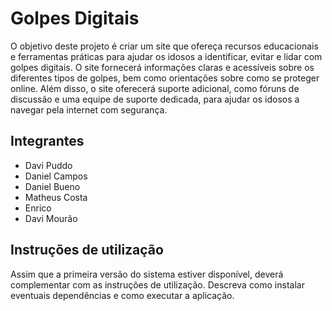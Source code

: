 # Golpes Digitais

O objetivo deste projeto é criar um site que ofereça recursos educacionais e ferramentas práticas para ajudar os idosos a identificar, evitar e lidar com golpes digitais. O site fornecerá informações claras e acessíveis sobre os diferentes tipos de golpes, bem como orientações sobre como se proteger online. Além disso, o site oferecerá suporte adicional, como fóruns de discussão e uma equipe de suporte dedicada, para ajudar os idosos a navegar pela internet com segurança.


## Integrantes

- Davi Puddo
- Daniel Campos
- Daniel Bueno
- Matheus Costa
- Enrico
- Davi Mourão

## Instruções de utilização

Assim que a primeira versão do sistema estiver disponível, deverá complementar com as instruções de utilização. Descreva como instalar eventuais dependências e como executar a aplicação.
